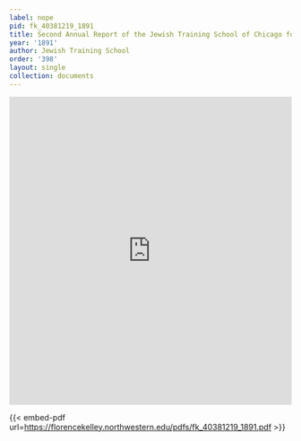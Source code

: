 ```yaml
---
label: nope
pid: fk_40381219_1891
title: Second Annual Report of the Jewish Training School of Chicago for 1890-91
year: '1891'
author: Jewish Training School
order: '398'
layout: single
collection: documents
---
```

<iframe src="https://northwestern.app.box.com/embed/s/1o6p6egoaljvll7bhg1xvmma516gseea?sortColumn=date&view=list" width="100%" height="550" frameborder="0" allowfullscreen webkitallowfullscreen msallowfullscreen></iframe>


{{< embed-pdf url=https://florencekelley.northwestern.edu/pdfs/fk_40381219_1891.pdf >}}